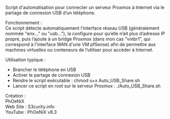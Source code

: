 Script d'automatisation pour connecter un serveur Proxmox à Internet via le partage de connexion USB d’un téléphone.

Fonctionnement :  
Ce script détecte automatiquement l’interface réseau USB (généralement nommée  "enx..." ou "usb..."), la configure pour qu’elle n’ait plus d’adresse IP propre, puis l’ajoute à un bridge Proxmox (dans mon cas "vmbr1", qui correspond à l'interface WAN d'une VM pfSense) afin de permettre aux  machines virtuelles ou conteneurs de l’utiliser pour accéder à Internet.

Utilisation typique :  
- Brancher le téléphone en USB
- Activer le partage de connexion USB
- Rendre le script exécutable : chmod u+x Auto_USB_Share.sh
- Lancer ce script en root sur le serveur Proxmox : ./Auto_USB_Share.sh

Création :  
PhOeNiX  
Web Site : S3curity.info  
YouTube : PhOeNiX v8.3
